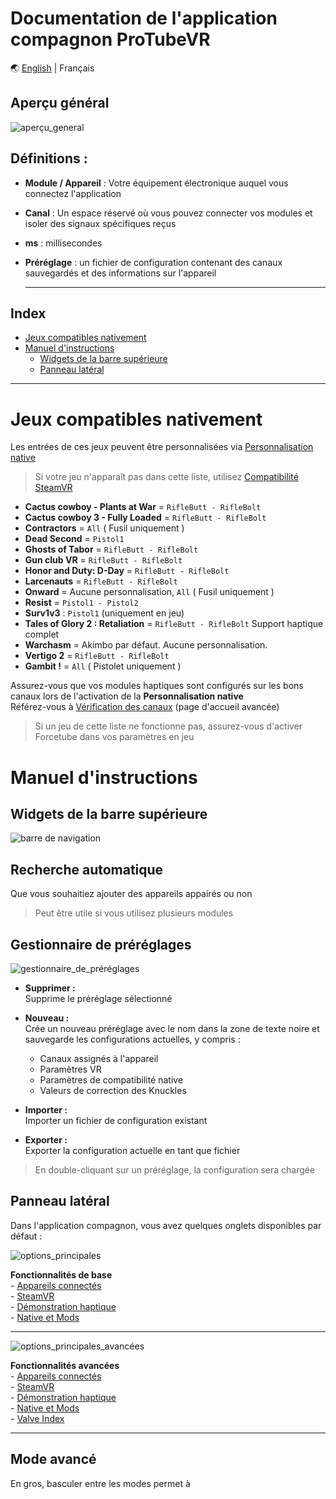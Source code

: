 # Documentation de l'application compagnon ProTubeVR

🌏 [English](https://github.com/ProTubeVRDev/ProTubeVR-Companion-App-Documentation/edit/main/README.md) | Français

<link rel="stylesheet" href="index.css" type="text" />

## Aperçu général
![aperçu_general](https://github.com/ProTubeVRDev/Client-Doc/assets/62568994/ff16a059-7bb7-4a04-9e45-868ffd1f1df3)

## Définitions :
- **Module / Appareil** : Votre équipement électronique auquel vous connectez l'application
- **Canal** : Un espace réservé où vous pouvez connecter vos modules et isoler des signaux spécifiques reçus
- **ms** : millisecondes
- **Préréglage** : un fichier de configuration contenant des canaux sauvegardés et des informations sur l'appareil

  ***

## Index

  - [Jeux compatibles nativement](#jeux-compatibles-nativement)
  - [Manuel d'instructions](#manuel-dinstructions)
    - [Widgets de la barre supérieure](#widgets-de-la-barre-supérieure)
    - [Panneau latéral](#panneau-latéral)
   
***
# Jeux compatibles nativement

Les entrées de ces jeux peuvent être personnalisées via [Personnalisation native](#personnalisation-native) <br/>
> Si votre jeu n'apparaît pas dans cette liste, utilisez [Compatibilité SteamVR](#compatibilité-steamvr)

- **Cactus cowboy - Plants at War** = `RifleButt - RifleBolt`
- **Cactus cowboy 3 - Fully Loaded** = `RifleButt - RifleBolt`
- **Contractors** = `All` ( Fusil uniquement )
- **Dead Second** = `Pistol1`
- **Ghosts of Tabor** = `RifleButt - RifleBolt`
- **Gun club VR** = `RifleButt - RifleBolt`
- **Honor and Duty: D-Day** = `RifleButt - RifleBolt`
- **Larcenauts** = `RifleButt - RifleBolt`
- **Onward** = Aucune personnalisation, `All` ( Fusil uniquement )
- **Resist** = `Pistol1 - Pistol2`
- **Surv1v3** : `Pistol1` (uniquement en jeu)
-  **Tales of Glory 2 : Retaliation** = `RifleButt - RifleBolt` Support haptique complet
- **Warchasm** = Akimbo par défaut. Aucune personnalisation.
- **Vertigo 2** = `RifleButt - RifleBolt`
- **Gambit !** = `All` ( Pistolet uniquement )

Assurez-vous que vos modules haptiques sont configurés sur les bons canaux lors de l'activation de la **Personnalisation native** <br/>
Référez-vous à [Vérification des canaux](#page-daccueil-avancée) (page d'accueil avancée)<br/>
> Si un jeu de cette liste ne fonctionne pas, assurez-vous d'activer Forcetube dans vos paramètres en jeu


# Manuel d'instructions

## Widgets de la barre supérieure

![barre de navigation](https://github.com/ProTubeVRDev/Client-Doc/assets/62568994/783957a7-6005-4b76-a955-d97d906cfe65)


## Recherche automatique
  Que vous souhaitiez ajouter des appareils appairés ou non
> Peut être utile si vous utilisez plusieurs modules

## Gestionnaire de préréglages
![gestionnaire_de_préréglages](https://github.com/ProTubeVRDev/Client-Doc/assets/62568994/2ac14047-c692-40ca-9bfd-efd6209da796)

 - **Supprimer :** <br/>
     Supprime le préréglage sélectionné<br/>
     
 - **Nouveau :** <br/>
    Crée un nouveau préréglage avec le nom dans la zone de texte noire et sauvegarde les configurations actuelles, y compris :
      - Canaux assignés à l'appareil
      - Paramètres VR
      - Paramètres de compatibilité native
      - Valeurs de correction des Knuckles
    
  - **Importer :** <br/>
    Importer un fichier de configuration existant
    
  - **Exporter :** <br/>
    Exporter la configuration actuelle en tant que fichier

> En double-cliquant sur un préréglage, la configuration sera chargée

## Panneau latéral
Dans l'application compagnon, vous avez quelques onglets disponibles par défaut :
<br/>

   ![options_principales](https://github.com/ProTubeVRDev/Client-Doc/assets/62568994/e66ea892-74bb-4af9-92bd-cd93ac669add)

 **Fonctionnalités de base** <br/>
	- [Appareils connectés](#page-daccueil)
  	<br/>
 	- [SteamVR](#compatibilité-steamvr)
    <br/>
 	- [Démonstration haptique](#démonstration)
    <br/>
 	- [Native et Mods](#personnalisation-native)
       
   ***
       
   ![options_principales_avancées](https://github.com/ProTubeVRDev/Client-Doc/assets/62568994/13427349-00a1-4ada-a7a6-f84d18fd87f7)


 **Fonctionnalités avancées** <br/>
   		- [Appareils connectés](#page-daccueil-avancée)
        <br/>
   		- [SteamVR](#compatibilité-steamvr-avancée)
        <br/>
     	- [Démonstration haptique](#démonstration-avancée)
        <br/>
     	- [Native et Mods](#personnalisation-native-avancée)
      	<br/>
     	- [Valve Index](#correction-des-knuckles)  

***

## Mode avancé
  En gros, basculer entre les modes permet à
